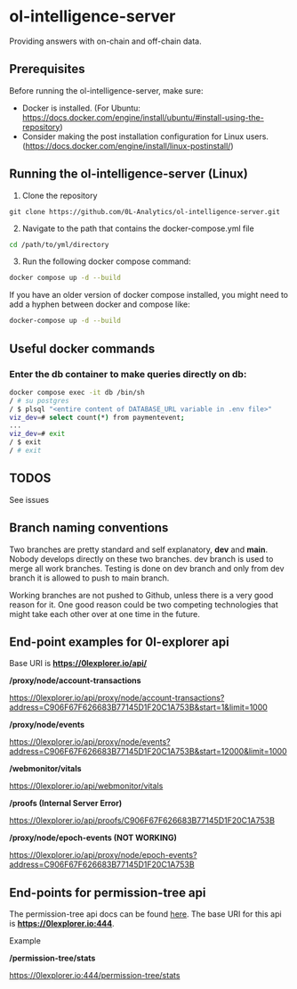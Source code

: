 # ol-intelligence-server
Providing answers with on-chain and off-chain data.

## Prerequisites
Before running the ol-intelligence-server, make sure:
- Docker is installed. (For Ubuntu: https://docs.docker.com/engine/install/ubuntu/#install-using-the-repository)
- Consider making the post installation configuration for Linux users. (https://docs.docker.com/engine/install/linux-postinstall/) 

## Running the ol-intelligence-server (Linux)
1. Clone the repository
```
git clone https://github.com/0L-Analytics/ol-intelligence-server.git
```
2. Navigate to the path that contains the docker-compose.yml file 
```bash
cd /path/to/yml/directory
```
3. Run the following docker compose command:
```sh
docker compose up -d --build
```

   If you have an older version of docker compose installed, you might need to add a hyphen between docker and compose like:

```sh
docker-compose up -d --build
```

## Useful docker commands
### Enter the db container to make queries directly on db:
```bash
docker compose exec -it db /bin/sh
/ # su postgres
/ $ plsql "<entire content of DATABASE_URL variable in .env file>"
viz_dev=# select count(*) from paymentevent;
...
viz_dev=# exit
/ $ exit
/ # exit
```

## TODOS
See issues

## Branch naming conventions
Two branches are pretty standard and self explanatory, **dev** and **main**. Nobody develops directly on these two branches. dev branch is used to merge all work branches. Testing is done on dev branch and only from dev branch it is allowed to push to main branch.

Working branches are not pushed to Github, unless there is a very good reason for it. One good reason could be two competing technologies that might take each other over at one time in the future.

## End-point examples for 0l-explorer api
Base URI is **https://0lexplorer.io/api/**

**/proxy/node/account-transactions**

https://0lexplorer.io/api/proxy/node/account-transactions?address=C906F67F626683B77145D1F20C1A753B&start=1&limit=1000

**/proxy/node/events**

https://0lexplorer.io/api/proxy/node/events?address=C906F67F626683B77145D1F20C1A753B&start=12000&limit=1000

**/webmonitor/vitals**

https://0lexplorer.io/api/webmonitor/vitals

**/proofs (Internal Server Error)**

https://0lexplorer.io/api/proofs/C906F67F626683B77145D1F20C1A753B

**/proxy/node/epoch-events (NOT WORKING)**

https://0lexplorer.io/api/proxy/node/epoch-events?address=C906F67F626683B77145D1F20C1A753B

## End-points for permission-tree api
The permission-tree api docs can be found [here](https://github.com/0L-Analytics/permission-tree-monitoring). The base URI for this api is **https://0lexplorer.io:444**.

Example

**/permission-tree/stats**

https://0lexplorer.io:444/permission-tree/stats
